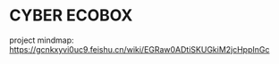 <h1>CYBER ECOBOX</h1>

project mindmap:
https://gcnkxyvi0uc9.feishu.cn/wiki/EGRaw0ADtiSKUGkiM2jcHppInGc
